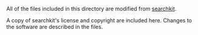 All of the files included in this directory are modified from [searchkit](https://github.com/searchkit/searchkit).

A copy of searchkit's license and copyright are included here. Changes to the software are described in the files.

